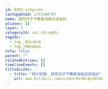 ```yaml
---
id: 0302-1chgrcmn
lastUpdated: 1757166787
name: 因吃饺子不蘸酱油被送进监狱
aliases: []
layer: 2
categoryId: cat_r0rzgkOi
tagIds:
  - tag__NZec6vQ
  - tag_jKWvm6pa
nsfw: false
parent: ""
relatedEntries: []
timelineEvents: []
titledLinks:
  - title: "相关链接: 因吃饺子不蘸酱油被送进监狱"
    url: www.bilibili.com/video/BV1Bt4y1R7eb
---
```


